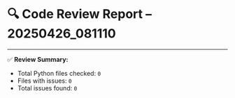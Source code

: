 # 🔍 Code Review Report – 20250426_081110

---

✅ **Review Summary:**
- Total Python files checked: `0`
- Files with issues: `0`
- Total issues found: `0`
